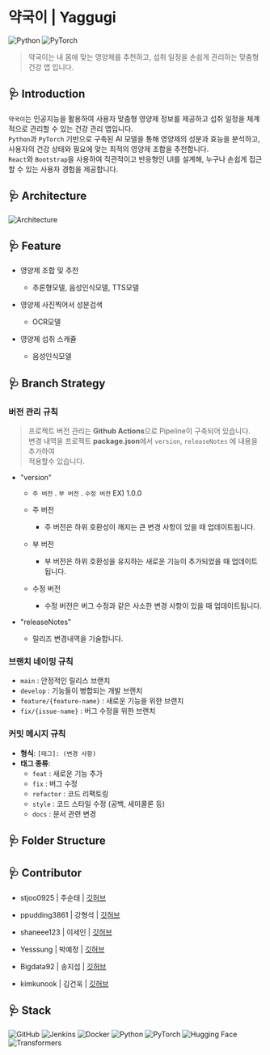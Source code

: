 # 약국이 | Yaggugi
![Python](https://img.shields.io/badge/Python-v3.10.8-3776AB?style=for-the-badge&logo=python&logoColor=white)
![PyTorch](https://img.shields.io/badge/PyTorch-v2.1.0-EE4C2C?style=for-the-badge&logo=pytorch&logoColor=white)

> 약국이는 내 몸에 맞는 영양제를 추천하고, 섭취 일정을 손쉽게 관리하는 맞춤형 건강 앱 입니다.

## 🩺 **Introduction**

```약국이```는 인공지능을 활용하여 사용자 맞춤형 영양제 정보를 제공하고 섭취 일정을 체계적으로 관리할 수 있는 건강 관리 앱입니다.<br />
```Python```과 ```PyTorch``` 기반으로 구축된 AI 모델을 통해 영양제의 성분과 효능을 분석하고,<br />
사용자의 건강 상태와 필요에 맞는 최적의 영양제 조합을 추천합니다.<br />
```React```와 ```Bootstrap```을 사용하여 직관적이고 반응형인 UI를 설계해, 누구나 손쉽게 접근할 수 있는 사용자 경험을 제공합니다.<br />

## 🩺 **Architecture**

![Architecture](https://github.com/user-attachments/assets/3d833756-c761-4cbd-9500-84ad59113859)

## 🩺 **Feature**
+ 영양제 조합 및 추천
  + 추론형모델, 음성인식모델, TTS모델

+ 영양제 사진찍어서 성분검색
  + OCR모델

+ 영양제 섭취 스캐쥴
  + 음성인식모델

## 🩺 **Branch Strategy**

### 버전 관리 규칙
> 프로젝트 버전 관리는 **Github Actions**으로 Pipeline이 구축되어 있습니다.<br />
> 변경 내역을 프로젝트 **package.json**에서 `version`, `releaseNotes` 에 내용을 추가하여<br />
> 적용할수 있습니다.

- "version"
  - `주 버전` . `부 버전` . `수정 버전` EX) 1.0.0
    
  - 주 버전
    - 주 버전은 하위 호환성이 깨지는 큰 변경 사항이 있을 때 업데이트됩니다.
      
  - 부 버전
    - 부 버전은 하위 호환성을 유지하는 새로운 기능이 추가되었을 때 업데이트됩니다.
      
  - 수정 버전
    - 수정 버전은 버그 수정과 같은 사소한 변경 사항이 있을 때 업데이트됩니다.

- "releaseNotes"
  - 릴리즈 변경내역을 기술합니다. 

### 브랜치 네이밍 규칙

- `main` : 안정적인 릴리스 브랜치
- `develop` : 기능들이 병합되는 개발 브랜치
- `feature/{feature-name}` : 새로운 기능을 위한 브랜치
- `fix/{issue-name}` : 버그 수정을 위한 브랜치

### 커밋 메시지 규칙

- **형식**: `[태그]: (변경 사항)`
- **태그 종류**:
  - `feat` : 새로운 기능 추가
  - `fix` : 버그 수정
  - `refactor` : 코드 리팩토링
  - `style` : 코드 스타일 수정 (공백, 세미콜론 등)
  - `docs` : 문서 관련 변경

## 🩺 **Folder Structure**

## 🩺 **Contributor**

- stjoo0925 | 주순태 | [깃허브](https://github.com/Stjoo0925)

- ppudding3861 | 강형석 | [깃허브](https://github.com/ppudding3861)

- shaneee123 | 이세인 | [깃허브](https://github.com/shaneee123)

- Yesssung | 박예정 | [깃허브](https://github.com/Yesssung)

- Bigdata92 | 송지섭 | [깃허브](https://github.com/Bigdata92)

- kimkunook | 김건욱 | [깃허브](https://github.com/kimkunook)

## 🩺 **Stack**
![GitHub](https://img.shields.io/badge/GitHub-181717?style=for-the-badge&logo=github&logoColor=white)
![Jenkins](https://img.shields.io/badge/Jenkins-D24939?style=for-the-badge&logo=jenkins&logoColor=white)
![Docker](https://img.shields.io/badge/Docker-2496ED?style=for-the-badge&logo=docker&logoColor=white)
![Python](https://img.shields.io/badge/Python-3776AB?style=for-the-badge&logo=python&logoColor=white)
![PyTorch](https://img.shields.io/badge/PyTorch-EE4C2C?style=for-the-badge&logo=pytorch&logoColor=white)
![Hugging Face](https://img.shields.io/badge/Hugging%20Face-FFD300?style=for-the-badge&logo=huggingface&logoColor=black)
![Transformers](https://img.shields.io/badge/Transformers-FFD300?style=for-the-badge&logo=huggingface&logoColor=black)
